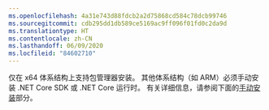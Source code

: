 ```yaml
---
ms.openlocfilehash: 4a31e743d88fdcb2a2d75868cd584c78dcb99746
ms.sourcegitcommit: cdb295dd1db589ce5169ac9ff096f01fd0c2da9d
ms.translationtype: HT
ms.contentlocale: zh-CN
ms.lasthandoff: 06/09/2020
ms.locfileid: "84602710"
---
```


仅在 x64 体系结构上支持包管理器安装。 其他体系结构（如 ARM）必须手动安装 .NET Core SDK 或 .NET Core 运行时。 有关详细信息，请参阅下面的[手动安装](#manual-install)部分。
